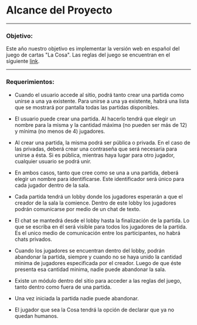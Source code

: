 # Alcance del Proyecto

--- 

### Objetivo:
  Este año nuestro objetivo es implementar la versión web en español del juego de cartas "La Cosa".
  Las reglas del juego se encuentran en el siguiente [link](https://famaf.aulavirtual.unc.edu.ar/pluginfile.php/27371/mod_resource/content/1/Reglas%20del%20Juego_%20La%20Cosa.pdf).  

---

### Requerimientos:
- Cuando el usuario accede al sitio, podrá tanto crear una partida como unirse a una ya existente. Para unirse a una ya existente, habrá una lista que se mostrará por pantalla todas las partidas disponibles.   
- El usuario puede crear una partida. Al hacerlo tendrá que elegir un nombre para la misma y la cantidad máxima (no pueden ser más de 12) y mínima (no menos de 4) jugadores.  
- Al crear una partida, la misma podrá ser pública o privada. En el caso de las privadas, deberá crear una contraseña que será necesaria para unirse a ésta. Si es pública, mientras haya lugar para otro jugador, cualquier usuario se podrá unir.  
- En ambos casos, tanto que cree como se una a una partida, deberá elegir un nombre para identificarse. Este identificador será único para cada jugador dentro de la sala. 
- Cada partida tendrá un lobby donde los jugadores esperarán a que el creador de la sala la comience. Dentro de este lobby los jugadores podrán comunicarse por medio de un chat de texto.  
- El chat se mantedrá desde el lobby hasta la finalización de la partida. Lo que se escriba en él será visible para todos los jugadores de la partida. Es el unico medio de comunicación entre los participantes, no habrá chats privados.  
- Cuando los jugadores se encuentran dentro del lobby, podrán abandonar la partida, siempre y cuando no se haya unido la cantidad minima de jugadores especificada por el creador. Luego de que éste presenta esa cantidad minima, nadie puede abandonar la sala.  
- Existe un módulo dentro del sitio para acceder a las reglas del juego, tanto dentro como fuera de una partida.    

- Una vez iniciada la partida nadie puede abandonar.  
- El jugador que sea la Cosa tendrá la opción de declarar que ya no quedan humanos.  
